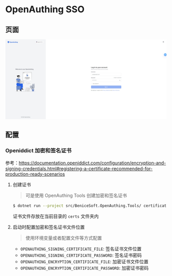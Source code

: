 # OpenAuthing SSO

## 页面

![Login Page](../../screenshots/login.png)

## 配置

### Openiddict 加密和签名证书

参考：https://documentation.openiddict.com/configuration/encryption-and-signing-credentials.html#registering-a-certificate-recommended-for-production-ready-scenarios

1. 创建证书
   > 可是使用 OpenAuthing Tools 创建加密和签名证书

   ```bash
   $ dotnet run --project src/BeniceSoft.OpenAuthing.Tools/ certificate && mkdir certs && mv *.pfx ./certs
   ```

   证书文件存放在当前目录的 `certs` 文件夹内

2. 启动时配置加密和签名证书文件位置
   > 使用环境变量或者配置文件等方式配置

    * `OPENAUTHING_SIGNING_CERTIFICATE_FILE`: 签名证书文件位置
    * `OPENAUTHING_SIGNING_CERTIFICATE_PASSWORD`: 签名证书密码
    * `OPENAUTHING_ENCRYPTION_CERTIFICATE_FILE`: 加密证书文件位置
    * `OPENAUTHING_ENCRYPTION_CERTIFICATE_PASSWORD`: 加密证书密码
